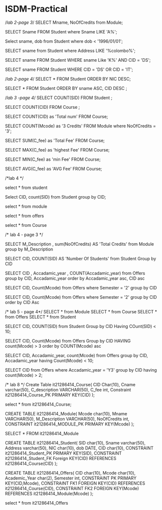# ISDM-Practical



/*lab 2-page 3*/
SELECT Mname, NoOfCredits from Module;

SELECT Sname FROM Student where Sname LIKE 'A%';

Select sname, dob from Student where dob < '1996/01/01';

SELECT sname from Student where Address  LIKE '%colombo%';

SELECT sname FROM Student WHERE sname Like 'K%' AND CID = 'DS';

SELECT sname FROM Student WHERE CID = 'DS' OR CID = 'IT';

/*lab 2-page 4*/
SELECT * FROM Student ORDER BY NIC DESC;

SELECT * FROM Student ORDER BY sname ASC, CID DESC ; 

/*lab 3 -page 4*/
SELECT COUNT(SID) FROM Student ;

SELECT COUNT(CID) FROM Course ;

SELECT COUNT(CID) as 'Total num' FROM Course;

SELECT COUNT(Mcode) as '3 Credits' FROM Module where NoOfCredits = '3';

SELECT SUM(C_fee) as 'Total Fee' FROM Course;

SELECT MAX(C_fee) as 'highest Fee' FROM Course;

SELECT MIN(C_fee) as 'min Fee' FROM Course;

SELECT AVG(C_fee) as 'AVG Fee' FROM Course;


/*lab 4 */

select * from student

Select CID, count(SID) from Student group by CID; 

select * from module

select * from offers

select * from Course

/* lab 4 - page 3 */

SELECT M_Description , sum(NoOfCredits) AS 'Total Credits' from  Module group by M_Description

SELECT CID, COUNT(SID) AS 'Number Of Students' from Student Group by CID

SELECT CID , Accadamic_year , COUNT(Accadamic_year) from Offers group by CID, Accadamic_year
order by  Accadamic_year asc, CID asc

SELECT CID, Count(Mcode) from Offers where Semester = '2' group by CID 

SELECT CID, Count(Mcode) from Offers where Semester = '2' group by CID order by CID Asc


/* lab 5 - page 4*/ 
SELECT * from Module
SELECT * from Course
SELECT * from Offers
SELECT * from Student

SELECT CID, COUNT(SID) from Student Group by CID Having COunt(SID) < 10; 

SELECT CID, Count(Mcode) from Offers Group by CID HAVING count(Mcode) > 3 order by COUNT(Mcode) asc

SELECT CID, Accadamic_year, count(Mcode) from Offers group by CID, Accadamic_year having Count(Mcode) < 10;

SELECT CID from Offers where Accadamic_year = 'Y3' group by CID having count(Mcode) > 2;

/* lab 8 */
Create Table it21286414_Course(
	CID Char(10),
	Cname varchar(50),
	C_description VARCHAR(50),
	C_fee int,
	Constraint it21286414_Course_PK PRIMARY KEY(CID)
);

select * from it21286414_Course;

CREATE TABLE it21286414_Module(
	Mcode char(10),
	Mname VARCHAR(50),
	M_Description VARCHAR(50),
	NoOfCredits int,
	CONSTRAINT it21286414_MODULE_PK PRIMARY KEY(Mcode)
);

SELECT * FROM it21286414_Module

CREATE TABLE it21286414_Student(
	SID char(10),
	Sname varchar(50),
	Address varchar(50),
	NIC char(10),
	dob DATE,
	CID char(10),
	CONSTRAINT it21286414_Student_PK PRIMARY KEY(SID),
	CONSTRAINT it21286414_Student_FK Foreign KEY(CID) REFERENCES it21286414_Course(CID)
);

CREATE TABLE it21286414_Offers(
	CID char(10),
	Mcode char(10),
	Academic_Year char(2),
	Semester int, 
	CONSTRAINT PK PRIMARY KEY(CID,Mcode),
	CONSTRAINT FK1 FOREIGN KEY(CID) REFERENCES it21286414_Course(CID),
	CONSTRAINT FK2 FOREIGN KEY(Mcode) REFERENCES it21286414_Module(Mcode)
);

select * from it21286414_Offers
